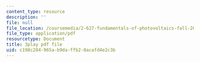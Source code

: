 ```yaml
---
content_type: resource
description: ''
file: null
file_location: /coursemedia/2-627-fundamentals-of-photovoltaics-fall-2013/c198c284965ab9daffb20acafd4e2c3b_dFF2DuEv-2c.pdf
file_type: application/pdf
resourcetype: Document
title: 3play pdf file
uid: c198c284-965a-b9da-ffb2-0acafd4e2c3b
---
```

